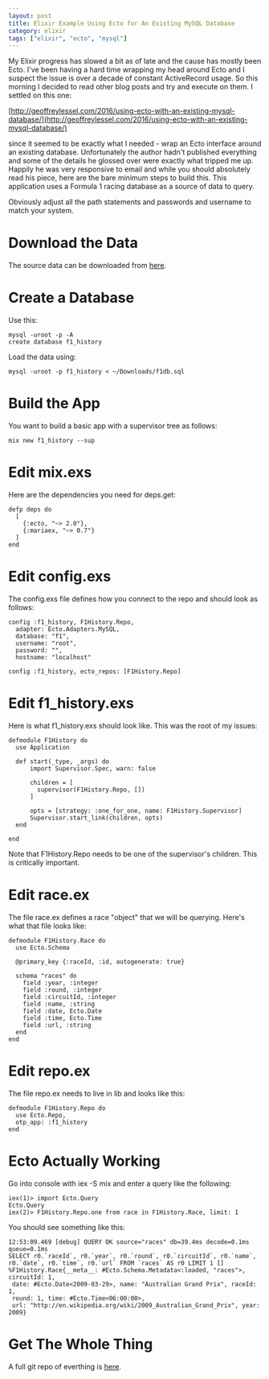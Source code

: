 ```yaml
---
layout: post
title: Elixir Example Using Ecto for An Existing MySQL Database
category: elixir
tags: ["elixir", "ecto", "mysql"]
---
```

My Elixir progress has slowed a bit as of late and the cause has mostly been Ecto.  I've been having a hard time wrapping my head around Ecto and I suspect the issue is over a decade of constant ActiveRecord usage.  So this morning I decided to read other blog posts and try and execute on them.  I settled on this one:

[http://geoffreylessel.com/2016/using-ecto-with-an-existing-mysql-database/](http://geoffreylessel.com/2016/using-ecto-with-an-existing-mysql-database/)

since it seemed to be exactly what I needed - wrap an Ecto interface around an existing database.  Unfortunately the author hadn't published everything and some of the details he glossed over were exactly what tripped me up.  Happily he was very responsive to email and while you should absolutely read his piece, here are the bare minimum steps to build this.  This application uses a Formula 1 racing database as a source of data to query.

Obviously adjust all the path statements and passwords and username to match your system.

# Download the Data

The source data can be downloaded from [here](http://ergast.com/mrd/db/).

# Create a Database

Use this:

    mysql -uroot -p -A
    create database f1_history

Load the data using:

    mysql -uroot -p f1_history < ~/Downloads/f1db.sql

# Build the App

You want to build a basic app with a supervisor tree as follows:

    mix new f1_history --sup

# Edit mix.exs

Here are the dependencies you need for deps.get:

    defp deps do
      [
        {:ecto, "~> 2.0"},
        {:mariaex, "~> 0.7"}
      ]
    end

# Edit config.exs

The config.exs file defines how you connect to the repo and should look as follows:

    config :f1_history, F1History.Repo,
      adapter: Ecto.Adapters.MySQL,
      database: "f1",
      username: "root",
      password: "",
      hostname: "localhost"
  
    config :f1_history, ecto_repos: [F1History.Repo]


# Edit f1_history.exs

Here is what f1_history.exs should look like.  This was the root of my issues:

    defmodule F1History do
      use Application
  
      def start(_type, _args) do
          import Supervisor.Spec, warn: false

          children = [
            supervisor(F1History.Repo, [])
          ]

          opts = [strategy: :one_for_one, name: F1History.Supervisor]
          Supervisor.start_link(children, opts)
      end
  
    end
    
Note that F1History.Repo needs to be one of the supervisor's children. This is critically important.

# Edit race.ex

The file race.ex defines a race "object" that we will be querying. Here's what that file looks like:

    defmodule F1History.Race do
      use Ecto.Schema

      @primary_key {:raceId, :id, autogenerate: true}
  
      schema "races" do
        field :year, :integer
        field :round, :integer
        field :circuitId, :integer
        field :name, :string
        field :date, Ecto.Date
        field :time, Ecto.Time
        field :url, :string
      end
    end
    
# Edit repo.ex

The file repo.ex needs to live in lib and looks like this:

    defmodule F1History.Repo do
      use Ecto.Repo,
      otp_app: :f1_history
    end    

# Ecto Actually Working

Go into console with iex -S mix and enter a query like the following:

    iex(1)> import Ecto.Query
    Ecto.Query
    iex(2)> F1History.Repo.one from race in F1History.Race, limit: 1

You should see something like this:

    12:53:09.469 [debug] QUERY OK source="races" db=39.4ms decode=0.1ms queue=0.1ms
    SELECT r0.`raceId`, r0.`year`, r0.`round`, r0.`circuitId`, r0.`name`, r0.`date`, r0.`time`, r0.`url` FROM `races` AS r0 LIMIT 1 []
    %F1History.Race{__meta__: #Ecto.Schema.Metadata<:loaded, "races">, circuitId: 1,
     date: #Ecto.Date<2009-03-29>, name: "Australian Grand Prix", raceId: 1,
     round: 1, time: #Ecto.Time<06:00:00>,
     url: "http://en.wikipedia.org/wiki/2009_Australian_Grand_Prix", year: 2009}
 
 
# Get The Whole Thing

A full git repo of everthing is [here](https://github.com/fuzzygroup/f1_history).